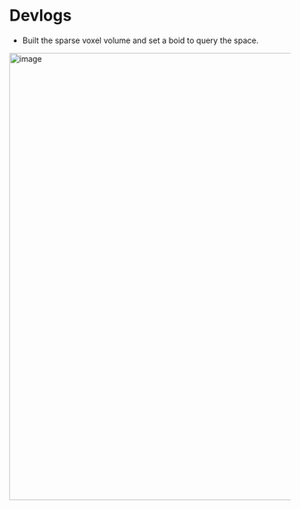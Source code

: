 # Devlogs
- Built the sparse voxel volume and set a boid to query the space.
<img width="800" alt="image" src="https://github.com/user-attachments/assets/72566f1e-3199-469a-a185-27807ba22981">
